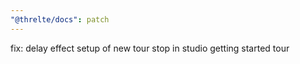 ```yaml
---
"@threlte/docs": patch
---
```


fix: delay effect setup of new tour stop in studio getting started tour
